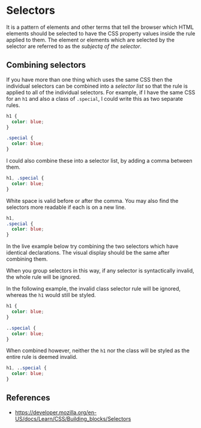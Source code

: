 # Selectors

It is a pattern of elements and other terms that tell the browser which HTML elements should be selected to have the CSS property values inside the rule applied to them. The element or elements which are selected by the selector are referred to as the _subjectq of the selector_.

## Combining selectors

If you have more than one thing which uses the same CSS then the individual selectors can be combined into a _selector list_ so that the rule is applied to all of the individual selectors. For example, if I have the same CSS for an `h1` and also a class of `.special`, I could write this as two separate rules.

```css
h1 {
  color: blue;
}

.special {
  color: blue;
}
```

I could also combine these into a selector list, by adding a comma between them.

```css
h1, .special {
  color: blue;
}
```

White space is valid before or after the comma. You may also find the selectors more readable if each is on a new line.

```css
h1,
.special {
  color: blue;
}
```

In the live example below try combining the two selectors which have identical declarations. The visual display should be the same after combining them.

When you group selectors in this way, if any selector is syntactically invalid, the whole rule will be ignored.

In the following example, the invalid class selector rule will be ignored, whereas the `h1` would still be styled.

```css
h1 {
  color: blue;
}

..special {
  color: blue;
}
```

When combined however, neither the `h1` nor the class will be styled as the entire rule is deemed invalid.

```css
h1, ..special {
  color: blue;
}
```

## References

- https://developer.mozilla.org/en-US/docs/Learn/CSS/Building_blocks/Selectors
